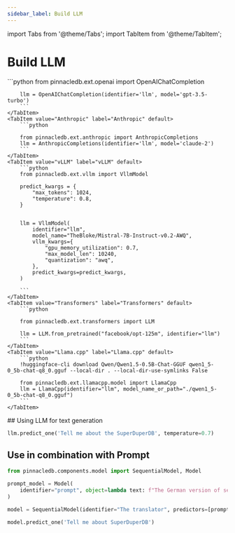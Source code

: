 ```yaml
---
sidebar_label: Build LLM
---
```

import Tabs from '@theme/Tabs';
import TabItem from '@theme/TabItem';

<!-- TABS -->
# Build LLM


<Tabs>
    <TabItem value="OpenAI" label="OpenAI" default>
        ```python
        from pinnacledb.ext.openai import OpenAIChatCompletion
        
        llm = OpenAIChatCompletion(identifier='llm', model='gpt-3.5-turbo')        
        ```
    </TabItem>
    <TabItem value="Anthropic" label="Anthropic" default>
        ```python
        
        from pinnacledb.ext.anthropic import AnthropicCompletions
        llm = AnthropicCompletions(identifier='llm', model='claude-2')        
        ```
    </TabItem>
    <TabItem value="vLLM" label="vLLM" default>
        ```python
        from pinnacledb.ext.vllm import VllmModel
        
        predict_kwargs = {
            "max_tokens": 1024,
            "temperature": 0.8,
        }
        
        
        llm = VllmModel(
            identifier="llm",
            model_name="TheBloke/Mistral-7B-Instruct-v0.2-AWQ",
            vllm_kwargs={
                "gpu_memory_utilization": 0.7,
                "max_model_len": 10240,
                "quantization": "awq",
            },
            predict_kwargs=predict_kwargs,
        )
        
        ```
    </TabItem>
    <TabItem value="Transformers" label="Transformers" default>
        ```python
        
        from pinnacledb.ext.transformers import LLM
        
        llm = LLM.from_pretrained("facebook/opt-125m", identifier="llm")        
        ```
    </TabItem>
    <TabItem value="Llama.cpp" label="Llama.cpp" default>
        ```python
        !huggingface-cli download Qwen/Qwen1.5-0.5B-Chat-GGUF qwen1_5-0_5b-chat-q8_0.gguf --local-dir . --local-dir-use-symlinks False
        
        from pinnacledb.ext.llamacpp.model import LlamaCpp
        llm = LlamaCpp(identifier="llm", model_name_or_path="./qwen1_5-0_5b-chat-q8_0.gguf")        
        ```
    </TabItem>
</Tabs>
## Using LLM for text generation

```python
llm.predict_one('Tell me about the SuperDuperDB', temperature=0.7)
```

## Use in combination with Prompt

```python
from pinnacledb.components.model import SequentialModel, Model

prompt_model = Model(
    identifier="prompt", object=lambda text: f"The German version of sentence '{text}' is: "
)

model = SequentialModel(identifier="The translator", predictors=[prompt_model, llm])

```

```python
model.predict_one('Tell me about SuperDuperDB')
```

